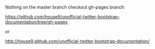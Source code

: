 Nothing on the master branch checkout gh-pages branch

https://github.com/house9/unofficial-twitter-bootstrap-documentation/tree/gh-pages 

or 

http://house9.github.com/unofficial-twitter-bootstrap-documentation/
